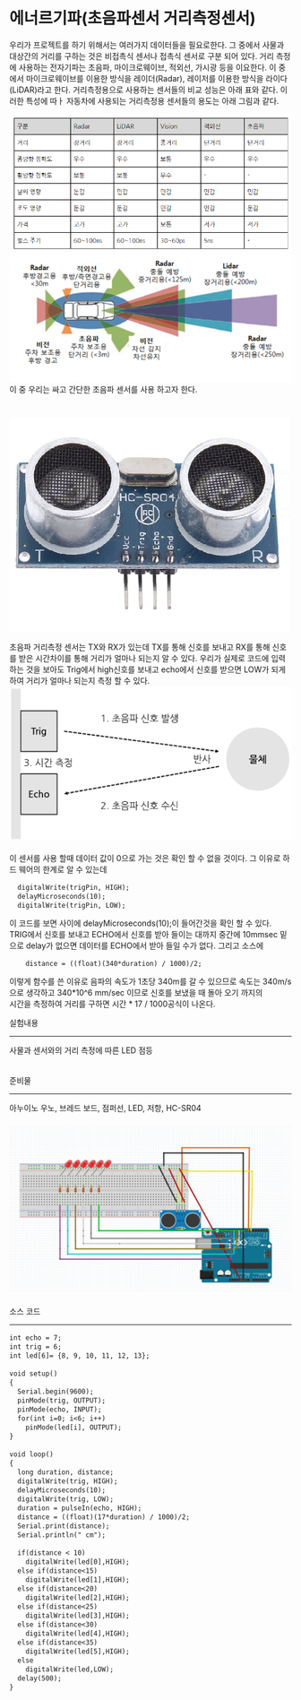 # 에너르기파(초음파센서 거리측정센서)

우리가 프로젝트를 하기 위해서는 여러가지 데이터들을 필요로한다. 그 중에서 
사물과 대상간의 거리를 구하는 것은 비접촉식 센서나 접촉식 센서로 구분 되어 있다. 
거리 측정에 사용하는 전자기파는 초음파, 마이크로웨이브, 적외선, 가시광 등을 이요한다. 
이 중에서 마이크로웨이브를 이용한 방식을 레이더(Radar), 레이저를 이용한 방식을 라이다(LiDAR)라고 한다.
거리측정용으로 사용하는 센서들의 비교 성능은 아래 표와 같다. 이러한 특성에 따ㅏ 자동차에 사용되는
거리측정용 센서들의 용도는 아래 그림과 같다.  

![표](img/음파측정.png)
![표](img/센서가시거리.PNG)  
이 중 우리는 싸고 간단한 초음파 센서를 사용 하고자 한다.  
　  
　  
![센서](img/ultrasonic.jpg)  

초음파 거리측정 센서는 TX와 RX가 있는데 TX를 통해 신호를 보내고 RX를 통해 신호를 받은 시간차이를 통해
거리가 얼마나 되는지 알 수 있다. 우리가 실제로 코드에 입력하는 것을 보아도 Trig에서
high신호를 보내고 echo에서 신호를 받으면 LOW가 되게 하여 거리가 얼마나 되는지 측정 할 수 있다.  
![원리](img/reason.png)  
　  
이 센서를 사용 할때 데이터 값이 0으로 가는 것은 확인 할 수 없을 것이다.
그 이유로 하드 웨어의 한계로 알 수 있는데 
    
      digitalWrite(trigPin, HIGH); 
      delayMicroseconds(10);
      digitalWrite(trigPin, LOW);
이 코드를 보면 사이에 delayMicroseconds(10);이 들어간것을 확인 할 수 있다.
TRIG에서 신호를 보내고 ECHO에서 신호를 받아 들이는 대까지 
중간에 10mmsec 밑으로 delay가 없으면 데이터를 ECHO에서 받아 들일 수가 없다. 그리고 소스에
    
        distance = ((float)(340*duration) / 1000)/2;
이렇게 함수를 쓴 이유로 음파의 속도가 1초당 340m를 갈 수 있으므로 속도는 340m/s으로 생각하고
340*10^6 mm/sec 이므로 신호를 보냈을 때 돌아 오기 까지의  
 시간을 측정하여 거리를 구하면
시간 * 17 / 1000공식이 나온다.
　  

실험내용
***  
사물과 센서와의 거리 측정에 따른 LED 점등  

　  
준비물
***
아누이노 우노, 브레드 보드, 점퍼선, LED, 저항, HC-SR04  
　  
![보드](img/board.PNG)  
　  
소스 코드
***  

    
    int echo = 7;
    int trig = 6;
    int led[6]= {8, 9, 10, 11, 12, 13};
    
    void setup()
    {
      Serial.begin(9600);
      pinMode(trig, OUTPUT);
      pinMode(echo, INPUT);
      for(int i=0; i<6; i++)
        pinMode(led[i], OUTPUT);
    }
    
    void loop()
    {
      long duration, distance;
      digitalWrite(trig, HIGH);
      delayMicroseconds(10);
      digitalWrite(trig, LOW);
      duration = pulseIn(echo, HIGH);
      distance = ((float)(17*duration) / 1000)/2;
      Serial.print(distance);
      Serial.println(" cm");
    
      if(distance < 10)
        digitalWrite(led[0],HIGH);
      else if(distance<15)
        digitalWrite(led[1],HIGH);
      else if(distance<20)
        digitalWrite(led[2],HIGH);
      else if(distance<25)
        digitalWrite(led[3],HIGH);
      else if(distance<30)
        digitalWrite(led[4],HIGH);
      else if(distance<35)
        digitalWrite(led[5],HIGH);
      else
        digitalWrite(led,LOW);
      delay(500);
    }
